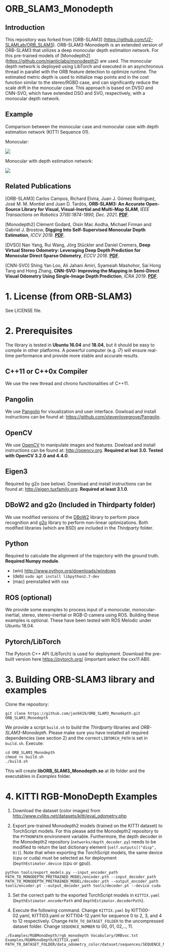 # ORB_SLAM3_Monodepth

## Introduction
This repository was forked from [ORB-SLAM3] (https://github.com/UZ-SLAMLab/ORB_SLAM3).
ORB-SLAM3-Monodepth is an extended version of ORB-SLAM3 that utilizes a deep monocular depth estimation network.
For this pre-trained models of [Monodepth2] (https://github.com/nianticlabs/monodepth2) are used.
The monocular depth network is deployed using LibTorch and executed in an asynchronous thread in parallel with the ORB feature detection to optimize runtime.
The estimated metric depth is used to initialize map points and in the cost function similar to the stereo/RGBD case, and can significantly reduce the scale drift in the monocular case.
This approach is based on DVSO and CNN-SVO, which have extended DSO and SVO, respectively, with a monocular depth network.

 ## Example
Comparison between the monocular case and monocular case with depth estimation network (KITTI Sequence 01).

Monocular:

![](mono.gif)

Monocular with depth estimation network:

![](mono_depth.gif)

## Related Publications
[ORB-SLAM3] Carlos Campos, Richard Elvira, Juan J. Gómez Rodríguez, José M. M. Montiel and Juan D. Tardós, **ORB-SLAM3: An Accurate Open-Source Library for Visual, Visual-Inertial and Multi-Map SLAM**, *IEEE Transactions on Robotics 37(6):1874-1890, Dec. 2021*. **[PDF](https://arxiv.org/abs/2007.11898)**.

[Monodepth2] Clément Godard, Oisin Mac Aodha, Michael Firman and Gabriel J. Brostow, **Digging Into Self-Supervised Monocular Depth Estimation**, *ICCV 2019*. **[PDF](https://arxiv.org/abs/1806.01260)**.

[DVSO] Nan Yang, Rui Wang, Jörg Stückler and Daniel Cremers, **Deep Virtual Stereo Odometry: Leveraging Deep Depth Prediction for Monocular Direct Sparse Odometry**, *ECCV 2018*. **[PDF](https://arxiv.org/abs/1807.02570)**.

[CNN-SVO] Shing Yan Loo, Ali Jahani Amiri, Syamsiah Mashohor, Sai Hong Tang and Hong Zhang, **CNN-SVO: Improving the Mapping in Semi-Direct Visual Odometry Using Single-Image Depth Prediction**, *ICRA 2019*. **[PDF](https://arxiv.org/abs/1810.01011)**.

# 1. License (from ORB-SLAM3)
See LICENSE file.

# 2. Prerequisites
The library is tested in **Ubuntu 16.04** and **18.04**, but it should be easy to compile in other platforms. A powerful computer (e.g. i7) will ensure real-time performance and provide more stable and accurate results.

## C++11 or C++0x Compiler
We use the new thread and chrono functionalities of C++11.

## Pangolin
We use [Pangolin](https://github.com/stevenlovegrove/Pangolin) for visualization and user interface. Dowload and install instructions can be found at: https://github.com/stevenlovegrove/Pangolin.

## OpenCV
We use [OpenCV](http://opencv.org) to manipulate images and features. Dowload and install instructions can be found at: http://opencv.org. **Required at leat 3.0. Tested with OpenCV 3.2.0 and 4.4.0**.

## Eigen3
Required by g2o (see below). Download and install instructions can be found at: http://eigen.tuxfamily.org. **Required at least 3.1.0**.

## DBoW2 and g2o (Included in Thirdparty folder)
We use modified versions of the [DBoW2](https://github.com/dorian3d/DBoW2) library to perform place recognition and [g2o](https://github.com/RainerKuemmerle/g2o) library to perform non-linear optimizations. Both modified libraries (which are BSD) are included in the *Thirdparty* folder.

## Python
Required to calculate the alignment of the trajectory with the ground truth. **Required Numpy module**.

* (win) http://www.python.org/downloads/windows
* (deb) `sudo apt install libpython2.7-dev`
* (mac) preinstalled with osx

## ROS (optional)
We provide some examples to process input of a monocular, monocular-inertial, stereo, stereo-inertial or RGB-D camera using ROS. Building these examples is optional. These have been tested with ROS Melodic under Ubuntu 18.04.

## Pytorch/LibTorch
The Pytorch C++ API (LibTorch) is used for deployment. Download the pre-built version here https://pytorch.org/ (important select the cxx11 ABI).

# 3. Building ORB-SLAM3 library and examples

Clone the repository:
```
git clone https://github.com/jan9419/ORB_SLAM3_Monodepth.git ORB_SLAM3_Monodepth
```

We provide a script `build.sh` to build the *Thirdparty* libraries and *ORB-SLAM3-Monodepth*. Please make sure you have installed all required dependencies (see section 2) and the correct `LIBTORCH_PATH` is set in `build.sh`. Execute:
```
cd ORB_SLAM3_Monodepth
chmod +x build.sh
./build.sh
```

This will create **libORB_SLAM3_Monodepth.so**  at *lib* folder and the executables in *Examples* folder.

# 4. KITTI RGB-MonoDepth Examples

1. Download the dataset (color images) from http://www.cvlibs.net/datasets/kitti/eval_odometry.php 

2. Export pre-trained Monodepth2 models (trained on the KITTI dataset) to TorchScript models. For this please add the Monodepth2 repository to the `PYTHONPATH` environment variable. Furthermore, the depth decoder in the Monodepth2 repository (`networks/depth_decoder.py`) needs to be modified to return the last dictionary element (`self.outputs[("disp", 0)]`). Note that when exporting the TorchScript models, the same device (cpu or cuda) must be selected as for deployment (`DepthEstimator.device` (cpu or gpu)).  
```
python tools/export_models.py --input_encoder_path PATH_TO_MONODEPTH_PRETRAINED_MODEL/encoder.pth --input_decoder_path PATH_TO_MONODEPTH_PRETRAINED_MODEL/decoder.pth --output_encoder_path tools/encoder.pt --output_decoder_path tools/decoder.pt --device cuda
```

3. Set the correct path to the exported TorchScript models in `KITTIX.yaml` (`DepthEstimator.encoderPath` and `DepthEstimator.decoderPath`).

4. Execute the following command. Change `KITTIX.yaml` by KITTI00-02.yaml, KITTI03.yaml or KITTI04-12.yaml for sequence 0 to 2, 3, and 4 to 12 respectively. Change `PATH_TO_DATASET_FOLDER` to the uncompressed dataset folder. Change `SEQUENCE_NUMBER` to 00, 01, 02,.., 11. 
```
./Examples/RGBMonoDepth/rgb_monodepth Vocabulary/ORBvoc.txt Examples/RGBMonoDepth/KITTIX.yaml PATH_TO_DATASET_FOLDER/data_odometry_color/dataset/sequences/SEQUENCE_NUMBER
```
